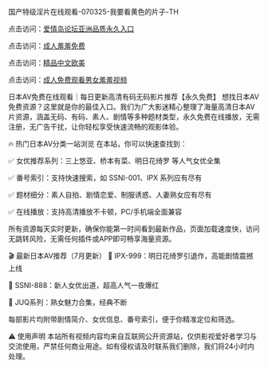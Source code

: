 

国产特级淫片在线观看-070325-我要看黄色的片子-TH


点击访问：<a href="https://bered.pages.dev/">爱情岛论坛亚洲品质永久入口</a>

点击访问：<a href="https://vassv.pages.dev/">成人羞羞免费</a>

点击访问：<a href="https://tfda.pages.dev/">精品中文欧美</a>

点击访问：<a href="https://https://vassv.pages.dev/">成人免费观看男女羞羞视频</a>


日本AV免费在线观看｜每日更新高清有码无码影片推荐【永久免费】
想找日本AV免费资源？这里就是你的最佳入口。我们为广大影迷精心整理了海量高清日本AV片资源，涵盖无码、有码、素人、剧情等多种题材类型，永久免费在线播放，无需注册，无广告干扰，让你轻松享受快速流畅的观影体验。

🔥 热门日本AV分类一站浏览
在本站，你可以快速查找到：

✅ 女优推荐系列：三上悠亚、桥本有菜、明日花绮罗 等人气女优全集

✅ 番号索引：支持快速搜索，如 SSNI-001、IPX 系列应有尽有

✅ 题材细分：素人自拍、剧情恋爱、制服诱惑、人妻熟女应有尽有

✅ 在线播放：支持高清播放不卡顿，PC/手机端全面兼容

所有资源每天实时更新，确保你能第一时间看到最新作品，页面加载速度快，访问无跳转风险，无需任何插件或APP即可畅享海量资源。

🎬 最新日本AV推荐（7月更新）
🔞 IPX-999：明日花绮罗引退作，高能剧情震撼上线

🔞 SSNI-888：新人女优出道，超高人气一夜爆红

🔞 JUQ系列：熟女魅力合集，经典不断

每部影片均附带剧情简介、女优信息、番号索引，便于你精准定位和筛选。

⚠️ 使用声明
本站所有视频内容均来自互联网公开资源站，仅供影视爱好者学习与交流使用，严禁任何商业用途。如有侵权请及时联系我们删除，我们将24小时内处理。





<span style="display:none;">[Canonical link]( https://github.com/hlw20250703/hlw07 ）</span>
